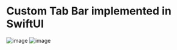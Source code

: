 # Custom Tab Bar implemented in SwiftUI

![image](https://user-images.githubusercontent.com/24807183/107151148-601a1b80-6961-11eb-949c-245a7745f0b9.png)  ![image](https://user-images.githubusercontent.com/24807183/107151177-817b0780-6961-11eb-8380-c11495ac4d82.png)



